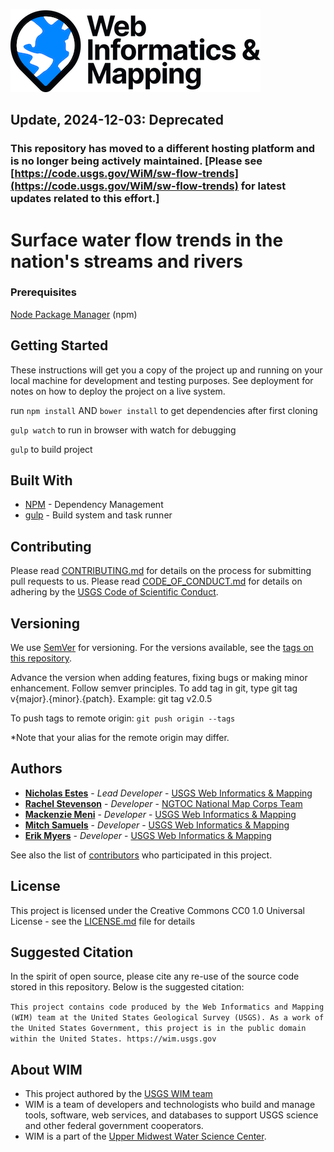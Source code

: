 ![WIM](wim.png)

## Update, 2024-12-03: Deprecated 

### This repository has moved to a different hosting platform and is no longer being actively maintained. [Please see [https://code.usgs.gov/WiM/sw-flow-trends](https://code.usgs.gov/WiM/sw-flow-trends) for latest updates related to this effort.]

# Surface water flow trends in the nation's streams and rivers

### Prerequisites

[Node Package Manager](https://en.wikipedia.org/wiki/Npm_(software)) (npm)

## Getting Started

These instructions will get you a copy of the project up and running on your local machine for development and testing purposes. See deployment for notes on how to deploy the project on a live system.

run `npm install` AND `bower install` to get dependencies after first cloning

`gulp watch` to run in browser with watch for debugging

`gulp` to build project

## Built With

* [NPM](https://www.npmjs.com/) - Dependency Management
* [gulp](https://en.wikipedia.org/wiki/Gulp.js) - Build system and task runner

## Contributing

Please read [CONTRIBUTING.md]() for details on the process for submitting pull requests to us. Please read [CODE_OF_CONDUCT.md]() for details on adhering by the [USGS Code of Scientific Conduct](https://www2.usgs.gov/fsp/fsp_code_of_scientific_conduct.asp).

## Versioning

We use [SemVer](http://semver.org/) for versioning. For the versions available, see the [tags on this repository](https://github.com/USGS-WIM/nawqa-sw-trends/tags).

Advance the version when adding features, fixing bugs or making minor enhancement. Follow semver principles. To add tag in git, type git tag v{major}.{minor}.{patch}. Example: git tag v2.0.5

To push tags to remote origin: `git push origin --tags`

*Note that your alias for the remote origin may differ.

## Authors

* **[Nicholas Estes](https://www.usgs.gov/staff-profiles/nicholas-j-estes)**  - *Lead Developer* - [USGS Web Informatics & Mapping](https://wim.usgs.gov/)
* **[Rachel Stevenson](https://www.usgs.gov/staff-profiles/rachel-stevenson)**  - *Developer* - [NGTOC National Map Corps Team](https://www.usgs.gov/core-science-systems/national-geospatial-program/national-map-corps)
* **[Mackenzie Meni](https://wim.usgs.gov/team/#/mackenzie)**  - *Developer* - [USGS Web Informatics & Mapping](https://wim.usgs.gov/)
* **[Mitch Samuels](https://wim.usgs.gov/team/#/mitch)**  - *Developer* - [USGS Web Informatics & Mapping](https://wim.usgs.gov/)
* **[Erik Myers](https://www.usgs.gov/staff-profiles/erik-s-myers)**  - *Developer* - [USGS Web Informatics & Mapping](https://wim.usgs.gov/)

See also the list of [contributors](https://github.com/USGS-WIM/sw-flow-trends/contributors) who participated in this project.

## License

This project is licensed under the Creative Commons CC0 1.0 Universal License - see the [LICENSE.md](LICENSE.md) file for details

## Suggested Citation
In the spirit of open source, please cite any re-use of the source code stored in this repository. Below is the suggested citation:

`This project contains code produced by the Web Informatics and Mapping (WIM) team at the United States Geological Survey (USGS). As a work of the United States Government, this project is in the public domain within the United States. https://wim.usgs.gov`

## About WIM
* This project authored by the [USGS WIM team](https://wim.usgs.gov)
* WIM is a team of developers and technologists who build and manage tools, software, web services, and databases to support USGS science and other federal government cooperators.
* WIM is a part of the [Upper Midwest Water Science Center](https://www.usgs.gov/centers/wisconsin-water-science-center).
